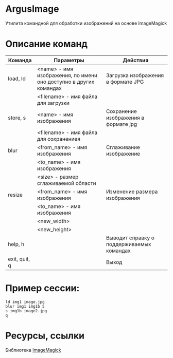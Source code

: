 # ArgusImage
Утилита командной для обработки изображений на основе ImageMagick

# Описание команд
| Команда       | Параметры                                                           | Действия                                  |
| ------------- | ------------------------------------------------------------------- | ----------------------------------------- |
| load, ld      | \<name\> - имя изображения, по имени оно доступно в других командах | Загрузка изображения в формате JPG        |
|               | \<filename\> - имя файла для загрузки                               |                                           |
| store, s      | \<name\> - имя изображения                                          | Сохранение изображения в формате jpg      |
|               | \<filename\> - имя файла для сохранениея                            |                                           |
| blur          | \<from_name\> - имя изображения                                     | Сглаживание изображение                   |
|               | \<to_name\> - имя изображения                                       |                                           |
|               | \<size\> - размер сглаживаемой области                              |                                           |
| resize        | \<from_name\> - имя изображения                                     | Изменение размера изображения             |
|               | \<to_name\> - имя изображения                                       |                                           |
|               | \<new_width\>                                                       |                                           |
|               | \<new_height\>                                                      |                                           |
| help, h       |                                                                     | Выводит справку о поддерживаемых командах |
| exit, quit, q |                                                                     | Выход                                     |

# Пример сессии:

    ld img1 image.jpg
    blur img1 img1b 5
    s img1b image2.jpg
    q

# Ресурсы, ссылки
Библиотека [ImageMagick](https://imagemagick.org)

